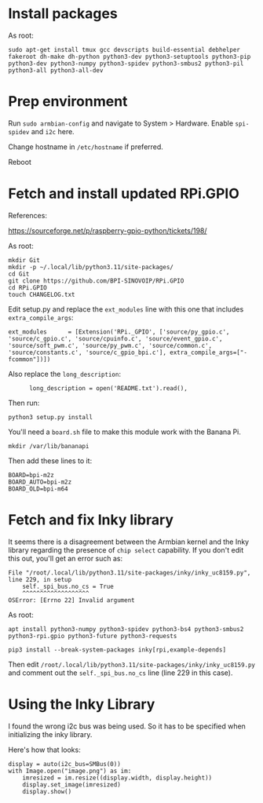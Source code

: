 
Install packages
================
As root:
```
sudo apt-get install tmux gcc devscripts build-essential debhelper fakeroot dh-make dh-python python3-dev python3-setuptools python3-pip python3-dev python3-numpy python3-spidev python3-smbus2 python3-pil python3-all python3-all-dev 
```

Prep environment
================
Run `sudo armbian-config` and navigate to System > Hardware. Enable `spi-spidev` and `i2c` here.

Change hostname in `/etc/hostname` if preferred.

Reboot

Fetch and install updated RPi.GPIO
==================================
References:

https://sourceforge.net/p/raspberry-gpio-python/tickets/198/


As root:
```
mkdir Git
mkdir -p ~/.local/lib/python3.11/site-packages/
cd Git
git clone https://github.com/BPI-SINOVOIP/RPi.GPIO
cd RPi.GPIO
touch CHANGELOG.txt
```

Edit setup.py and replace the `ext_modules` line with this one that includes `extra_compile_args`:

```
ext_modules      = [Extension('RPi._GPIO', ['source/py_gpio.c', 'source/c_gpio.c', 'source/cpuinfo.c', 'source/event_gpio.c', 'source/soft_pwm.c', 'source/py_pwm.c', 'source/common.c', 'source/constants.c', 'source/c_gpio_bpi.c'], extra_compile_args=["-fcommon"])])
```

Also replace the `long_description`:

```
      long_description = open('README.txt').read(),
```

Then run:
```
python3 setup.py install
```

You'll need a `board.sh` file to make this module work with the Banana Pi.

```
mkdir /var/lib/bananapi
```

Then add these lines to it:
```
BOARD=bpi-m2z
BOARD_AUTO=bpi-m2z
BOARD_OLD=bpi-m64

```

Fetch and fix Inky library
==========================
It seems there is a disagreement between the Armbian kernel and the Inky library regarding the presence of `chip select` capability. If you don't edit this out, you'll get an error such as:
```
File "/root/.local/lib/python3.11/site-packages/inky/inky_uc8159.py", line 229, in setup
    self._spi_bus.no_cs = True
    ^^^^^^^^^^^^^^^^^^^
OSError: [Errno 22] Invalid argument
```

As root:
```
apt install python3-numpy python3-spidev python3-bs4 python3-smbus2 python3-rpi.gpio python3-future python3-requests

pip3 install --break-system-packages inky[rpi,example-depends]
```

Then edit `/root/.local/lib/python3.11/site-packages/inky/inky_uc8159.py` and comment out the `self._spi_bus.no_cs` line (line 229 in this case).


Using the Inky Library
======================
I found the wrong i2c bus was being used. So it has to be specified when initializing the inky library.

Here's how that looks:
```
display = auto(i2c_bus=SMBus(0))
with Image.open("image.png") as im:
	imresized = im.resize((display.width, display.height))
	display.set_image(imresized)
	display.show()
```

